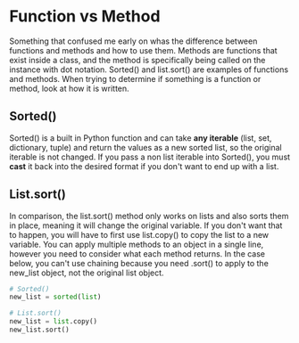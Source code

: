# Function vs Method

Something that confused me early on whas the difference between functions and methods and how to use them. Methods are functions that exist inside a class, and the method is specifically being called on the instance with dot notation. Sorted() and list.sort() are examples of functions and methods. When trying to determine if something is a function or method, look at how it is written.

## Sorted()

Sorted() is a built in Python function and can take **any iterable** (list, set, dictionary, tuple) and return the values as a new sorted list,
so the original iterable is not changed. If you pass a non list iterable into Sorted(), you must **cast** it back into the desired format if
you don't want to end up with a list.

## List.sort()

In comparison, the list.sort() method only works on lists and also sorts them in place, meaning it will change the original variable.
If you don't want that to happen, you will have to first use list.copy() to copy the list to a new variable. You can apply multiple
methods to an object in a single line, however you need to consider what each method returns. In the case below, you can't use
chaining because you need .sort() to apply to the new_list object, not the original list object.

```python
# Sorted()
new_list = sorted(list)

# List.sort()
new_list = list.copy()
new_list.sort()
```
